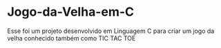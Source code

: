 # Jogo-da-Velha-em-C
Esse foi um projeto desenvolvido em Linguagem C para criar um jogo da velha conhecido também como TIC TAC TOE
